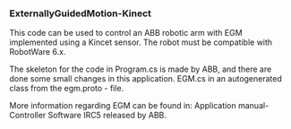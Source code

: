 ### ExternallyGuidedMotion-Kinect

This code can be used to control an ABB robotic arm with EGM implemented using a Kincet sensor. 
The robot must be compatible with RobotWare 6.x. 

The skeleton for the code in Program.cs is made by ABB, and there are done some small changes in this application. 
EGM.cs in an autogenerated class from the egm.proto - file. 

More information regarding EGM can be found in: Application manual- Controller Software IRC5 released by ABB. 
